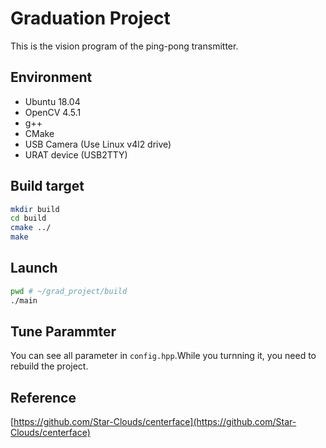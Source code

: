 # Graduation Project
This is the vision program of the ping-pong transmitter.

## Environment
- Ubuntu 18.04
- OpenCV 4.5.1
- g++
- CMake
- USB Camera (Use Linux v4l2 drive)
- URAT device (USB2TTY)

## Build target
```bash
mkdir build
cd build
cmake ../
make
```

## Launch
```bash
pwd # ~/grad_project/build
./main
```
## Tune Parammter
You can see all parameter in `config.hpp`.While you turnning it, you need to rebuild the project.

## Reference

[https://github.com/Star-Clouds/centerface](https://github.com/Star-Clouds/centerface)

